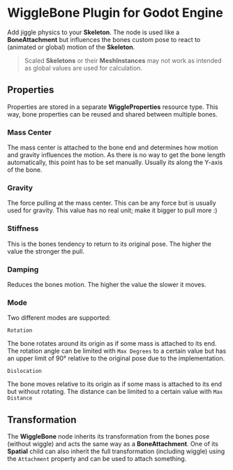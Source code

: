 # WiggleBone Plugin for Godot Engine

Add jiggle physics to your **Skeleton**. The node is used like a **BoneAttachment** but influences the bones custom pose to react to (animated or global) motion of the **Skeleton**.

> Scaled **Skeletons** or their **MeshInstances** may not work as intended as global values are used for calculation.

## Properties

Properties are stored in a separate **WiggleProperties** resource type. This way, bone properties can be reused and shared between multiple bones.

### Mass Center

The mass center is attached to the bone end and determines how motion and gravity influences the motion. As there is no way to get the bone length automatically, this point has to be set manually. Usually its along the Y-axis of the bone.

### Gravity

The force pulling at the mass center. This can be any force but is usually used for gravity. This value has no real unit; make it bigger to pull more :)

### Stiffness

This is the bones tendency to return to its original pose. The higher the value the stronger the pull.

### Damping

Reduces the bones motion. The higher the value the slower it moves.

### Mode

Two different modes are supported:

`Rotation`

The bone rotates around its origin as if some mass is attached to its end. The rotation angle can be limited with `Max Degrees` to a certain value but has an upper limit of 90° relative to the original pose due to the implementation.

`Dislocation`

The bone moves relative to its origin as if some mass is attached to its end but without rotating. The distance can be limited to a certain value with `Max Distance`

## Transformation

The **WiggleBone** node inherits its transformation from the bones pose (without wiggle) and acts the same way as a **BoneAttachment**. One of its **Spatial** child can also inherit the full transformation (including wiggle) using the `Attachment` property and can be used to attach something.
